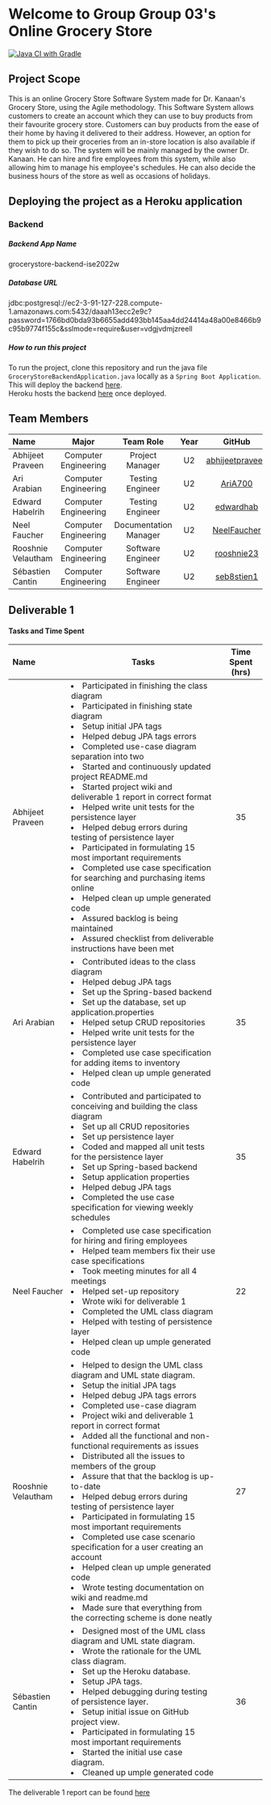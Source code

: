# Welcome to Group Group 03's Online Grocery Store

[![Java CI with Gradle](https://github.com/McGill-ECSE321-Winter2022/project-group-group-03/actions/workflows/main.yml/badge.svg?branch=main)](https://github.com/McGill-ECSE321-Winter2022/project-group-group-03/actions/workflows/main.yml)

## Project Scope
This is an online Grocery Store Software System made for Dr. Kanaan's Grocery Store, using the Agile methodology. 
This Software System allows customers to create an account which they can use to buy products from their favourite grocery store. 
Customers can buy products from the ease of their home by having it delivered to their address. However, an option for them to pick up their groceries from 
an in-store location is also available if they wish to do so. The system will be mainly managed by the owner Dr. Kanaan. He can hire and fire employees from this system, while also allowing him to manage his employee's schedules. 
He can also decide the business hours of the store as well as occasions of holidays. 

## Deploying the project as a Heroku application
### Backend 

 ##### Backend App Name  
grocerystore-backend-ise2022w 
 ##### Database URL 
jdbc:postgresql://ec2-3-91-127-228.compute-1.amazonaws.com:5432/daaah13ecc2e9c?password=1766bd0bda93b6655add493bb145aa4dd24414a48a00e8466b9c95b9774f155c&sslmode=require&user=vdgjvdmjzreell

##### How to run this project
To run the project, clone this repository and run the java file `GroceryStoreBackendApplication.java` locally as a  `Spring Boot Application`. \
This will deploy the backend [here](http://localhost:8080/). \
Heroku hosts the backend [here](https://grocerystore-backend-ise2022w.herokuapp.com/) once deployed.

## Team Members 
| Name| Major|Team Role| Year |GitHub|
| :--- |:---: |:---: | :---:| :---:|
|Abhijeet Praveen | Computer Engineering| Project Manager|U2| [abhijeetpraveen](https://github.com/abhijeetpraveen)|
|Ari Arabian | Computer Engineering| Testing Engineer|U2|[AriA700](https://github.com/AriA700)|
|Edward Habelrih     | Computer Engineering| Testing Engineer|U2|[edwardhab](https://github.com/edwardhab)|
|Neel Faucher | Computer Engineering| Documentation Manager| U2|[NeelFaucher](https://github.com/NeelFaucher)|
|Rooshnie Velautham | Computer Engineering| Software Engineer| U2|[rooshnie23](https://github.com/rooshnie23)|
|Sébastien Cantin    | Computer Engineering | Software Engineer|U2 |[seb8stien1](https://github.com/seb8stien1)|

## Deliverable 1 

#### Tasks and Time Spent
| Name| Tasks|Time Spent (hrs)|
| :--- |--- |:---: |
|Abhijeet Praveen |<li> Participated in finishing the class diagram        <li> Participated in finishing state diagram<li> Setup initial JPA tags<li>Helped debug JPA tags errors<li>Completed use-case diagram separation into two<li>Started and continuously updated project README.md<li>Started project wiki and deliverable 1 report in correct format<li>Helped write unit tests for the persistence layer<li>Helped debug errors during testing of persistence layer<li>Participated in formulating 15 most important requirements<li>Completed use case specification for searching and purchasing items online<li>Helped clean up umple generated code<li>Assured backlog is being maintained<li>Assured checklist from deliverable instructions have been met|35| 
|Ari Arabian |<li>Contributed ideas to the class diagram<li>Helped debug JPA tags<li>Set up the Spring-based backend<li>Set up the database, set up application.properties<li>Helped setup CRUD repositories<li>Helped write unit tests for the persistence layer<li>Completed use case specification for adding items to inventory<li>Helped clean up umple generated code| 35|
|Edward Habelrih|<li>Contributed and participated to conceiving and building the class diagram<li>Set up all CRUD repositories<li>Set up persistence layer<li>Coded and mapped all unit tests for the persistence layer<li>Set up Spring-based backend<li>Setup application properties<li>Helped debug JPA tags<li>Completed the use case specification for viewing weekly schedules| 35|
|Neel Faucher |<li>Completed use case specification for hiring and firing employees<li>Helped team members fix their use case specifications<li>Took meeting minutes for all 4 meetings<li>Helped set-up repository<li>Wrote wiki for deliverable 1<li>Completed the UML class diagram<li>Helped with testing of persistence layer<li>Helped clean up umple generated code| 22|
|Rooshnie Velautham|<li>Helped to design the UML class diagram and UML state diagram.<li>Setup the initial JPA tags<li>Helped debug JPA tags errors<li>Completed use-case diagram<li>Project wiki and deliverable 1 report in correct format<li>Added all the functional and non-functional requirements as issues<li>Distributed all the issues to members of the group<li>Assure that that the backlog is up-to-date<li>Helped debug errors during testing of persistence layer<li>Participated in formulating 15 most important requirements<li>Completed use case scenario specification for a user creating an account<li>Helped clean up umple generated code<li>Wrote testing documentation on wiki and readme.md<li>Made sure that everything from the correcting scheme is done neatly| 27|
|Sébastien Cantin|<li>Designed most of the UML class diagram and UML state diagram.<li>Wrote the rationale for the UML class diagram.<li>Set up the Heroku database.<li>Setup JPA tags.<li>Helped debugging during testing of persistence layer.<li>Setup initial issue on GitHub project view.<li>Participated in formulating 15 most important requirements<li>Started the initial use case diagram.<li>Cleaned up umple generated code| 36|

The deliverable 1 report can be found [here](https://github.com/McGill-ECSE321-Winter2022/project-group-group-03/wiki/Deliverable-1-Report)
